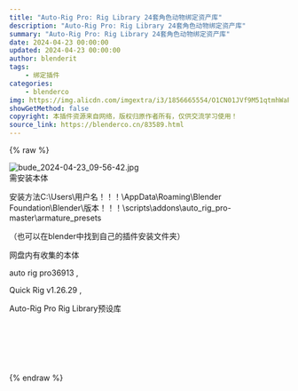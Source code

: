 ```yaml
---
title: "Auto-Rig Pro: Rig Library 24套角色动物绑定资产库"
description: "Auto-Rig Pro: Rig Library 24套角色动物绑定资产库"
summary: "Auto-Rig Pro: Rig Library 24套角色动物绑定资产库"
date: 2024-04-23 00:00:00
updated: 2024-04-23 00:00:00
author: blenderit
tags: 
    - 绑定插件
categories:
    - blenderco
img: https://img.alicdn.com/imgextra/i3/1856665554/O1CN01JVf9M51qtmhWaPdhT_!!1856665554.jpg
showGetMethod: false
copyright: 本插件资源来自网络，版权归原作者所有，仅供交流学习使用！
source_link: https://blenderco.cn/83589.html
---
```


{% raw %}
<p><img src="https://img.alicdn.com/imgextra/i3/1856665554/O1CN01JVf9M51qtmhWaPdhT_!!1856665554.jpg" alt="bude_2024-04-23_09-56-42.jpg"><br>
需安装本体</p><p>安装方法C:\Users\用户名！！！\AppData\Roaming\Blender Foundation\Blender\版本！！！\scripts\addons\auto_rig_pro-master\armature_presets</p><p>（也可以在blender中找到自己的插件安装文件夹）</p><p>网盘内有收集的本体</p><p>auto rig pro36913 ,</p><p>Quick Rig v1.26.29 ,</p><p>Auto-Rig Pro Rig Library预设库</p><p> </p><p> </p><p> </p>
<div style="display: none">blenderco</div>
{% endraw %}